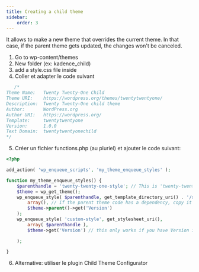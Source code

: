 ```yaml
---
title: Creating a child theme
sidebar:
    order: 3
---
```

It allows to make a new theme that overrides the current theme. In that case, if the parent theme gets updated, the changes won't be canceled. 

1. Go to wp-content/themes
2. New folder (ex: kadence_child)
3. add a style.css file inside
4. Coller et adapter le code suivant
```css
   /*
Theme Name:   Twenty Twenty-One Child
Theme URI:    https://wordpress.org/themes/twentytwentyone/
Description:  Twenty Twenty-One child theme
Author:       WordPress.org
Author URI:   https://wordpress.org/
Template:     twentytwentyone
Version:      1.0.0
Text Domain:  twentytwentyonechild
*/
```
5. Créer un fichier functions.php (au pluriel) et ajouter le code suivant:
```php
<?php  

add_action( 'wp_enqueue_scripts', 'my_theme_enqueue_styles' );

function my_theme_enqueue_styles() {
    $parenthandle = 'twenty-twenty-one-style'; // This is 'twenty-twenty-one-style' for the Twenty Twenty-one theme.
    $theme = wp_get_theme();
    wp_enqueue_style( $parenthandle, get_template_directory_uri() . '/style.css',
        array(), // if the parent theme code has a dependency, copy it to here
        $theme->parent()->get('Version')
    );
    wp_enqueue_style( 'custom-style', get_stylesheet_uri(),
        array( $parenthandle ),
        $theme->get('Version') // this only works if you have Version in the style header

    );

}
```
6. Alternative: utiliser le plugin Child Theme Configurator